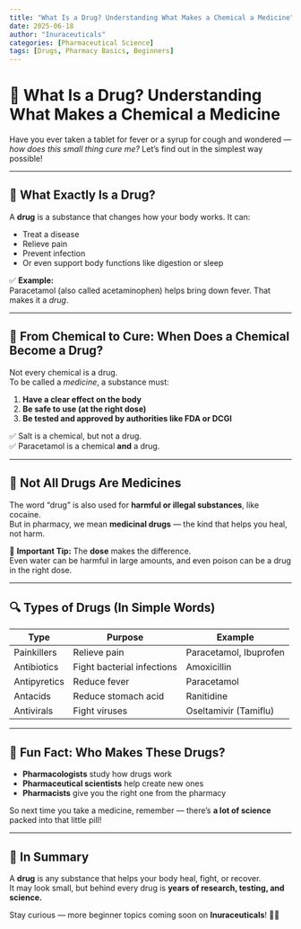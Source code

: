 ```yaml
---
title: "What Is a Drug? Understanding What Makes a Chemical a Medicine"
date: 2025-06-18
author: "Inuraceuticals"
categories: [Pharmaceutical Science]
tags: [Drugs, Pharmacy Basics, Beginners]
---
```


# 💊 What Is a Drug? Understanding What Makes a Chemical a Medicine

Have you ever taken a tablet for fever or a syrup for cough and wondered — *how does this small thing cure me?* Let’s find out in the simplest way possible!

---

## 💊 What Exactly Is a Drug?

A **drug** is a substance that changes how your body works. It can:

- Treat a disease  
- Relieve pain  
- Prevent infection  
- Or even support body functions like digestion or sleep

✅ **Example:**  
Paracetamol (also called acetaminophen) helps bring down fever. That makes it a *drug*.

---

## 🧬 From Chemical to Cure: When Does a Chemical Become a Drug?

Not every chemical is a drug.  
To be called a *medicine*, a substance must:

1. **Have a clear effect on the body**  
2. **Be safe to use (at the right dose)**  
3. **Be tested and approved by authorities like FDA or DCGI**

✅ Salt is a chemical, but not a drug.  
✅ Paracetamol is a chemical **and** a drug.

---

## 🚫 Not All Drugs Are Medicines

The word “drug” is also used for **harmful or illegal substances**, like cocaine.  
But in pharmacy, we mean **medicinal drugs** — the kind that helps you heal, not harm.

🧠 **Important Tip:** The **dose** makes the difference.  
Even water can be harmful in large amounts, and even poison can be a drug in the right dose.

---

## 🔍 Types of Drugs (In Simple Words)

| Type         | Purpose                    | Example            |
|--------------|----------------------------|--------------------|
| Painkillers  | Relieve pain               | Paracetamol, Ibuprofen |
| Antibiotics  | Fight bacterial infections | Amoxicillin        |
| Antipyretics | Reduce fever               | Paracetamol        |
| Antacids     | Reduce stomach acid        | Ranitidine         |
| Antivirals   | Fight viruses              | Oseltamivir (Tamiflu)  |

---

## 🧠 Fun Fact: Who Makes These Drugs?

- **Pharmacologists** study how drugs work  
- **Pharmaceutical scientists** help create new ones  
- **Pharmacists** give you the right one from the pharmacy  

So next time you take a medicine, remember — there’s **a lot of science** packed into that little pill!

---

## 📌 In Summary

A **drug** is any substance that helps your body heal, fight, or recover.  
It may look small, but behind every drug is **years of research, testing, and science.**

Stay curious — more beginner topics coming soon on **Inuraceuticals**! 🌿💊
